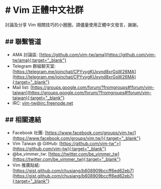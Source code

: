 ---
---

# \# Vim 正體中文社群

討論及分享 Vim 相關技巧的小圈圈，請儘量使用正體中文發言，謝謝。

## \#\# 聯繫管道

- AMA 討論區: [https://github.com/vim-tw/ama](https://github.com/vim-tw/ama){:target="_blank"}
- Telegram 群組聊天室: [https://telegram.me/joinchat/CPYvygKUxvnd8xrGsW26MA](https://telegram.me/joinchat/CPYvygKUxvnd8xrGsW26MA){:target="_blank"}
- Mail list: [https://groups.google.com/forum/?fromgroups#!forum/vim-taiwan](https://groups.google.com/forum/?fromgroups#!forum/vim-taiwan){:target="_blank"}
- IRC: vim-tw@irc.freenode.net

## \#\# 相關連結

- Facebook 社團: [https://www.facebook.com/groups/vim.tw/](https://www.facebook.com/groups/vim.tw/){:target="_blank"}
- Vim Taiwan @ GitHub: [https://github.com/vim-tw">](https://github.com/vim-tw){:target="_blank"}
- @be&#95;vimmer&#95;tw: [https://twitter.com/be_vimmer_tw](https://twitter.com/be_vimmer_tw){:target="_blank"}
- Vim 推廣貼紙: [https://gist.github.com/chusiang/b608909bccff6ed62eb7](https://gist.github.com/chusiang/b608909bccff6ed62eb7){:target="_blank"}
